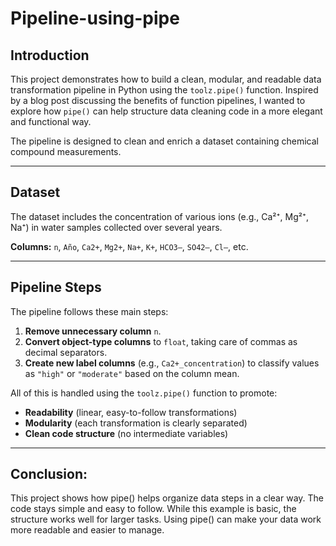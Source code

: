 # Pipeline-using-pipe

##  Introduction

This project demonstrates how to build a clean, modular, and readable data transformation pipeline in Python using the `toolz.pipe()` function. Inspired by a blog post discussing the benefits of function pipelines, I wanted to explore how `pipe()` can help structure data cleaning code in a more elegant and functional way.

The pipeline is designed to clean and enrich a dataset containing chemical compound measurements.

---

##  Dataset

The dataset includes the concentration of various ions (e.g., Ca²⁺, Mg²⁺, Na⁺) in water samples collected over several years.

**Columns:** `n`, `Año`, `Ca2+`, `Mg2+`, `Na+`, `K+`, `HCO3–`, `SO42–`, `Cl–`, etc.

---

##  Pipeline Steps

The pipeline follows these main steps:

1. **Remove unnecessary column** `n`.
2. **Convert object-type columns** to `float`, taking care of commas as decimal separators.
3. **Create new label columns** (e.g., `Ca2+_concentration`) to classify values as `"high"` or `"moderate"` based on the column mean.

All of this is handled using the `toolz.pipe()` function to promote:
-  **Readability** (linear, easy-to-follow transformations)
-  **Modularity** (each transformation is clearly separated)
-  **Clean code structure** (no intermediate variables)

---

## Conclusion:

This project shows how pipe() helps organize data steps in a clear way. The code stays simple and easy to follow. While this example is basic, the structure works well for larger tasks. Using pipe() can make your data work more readable and easier to manage.







